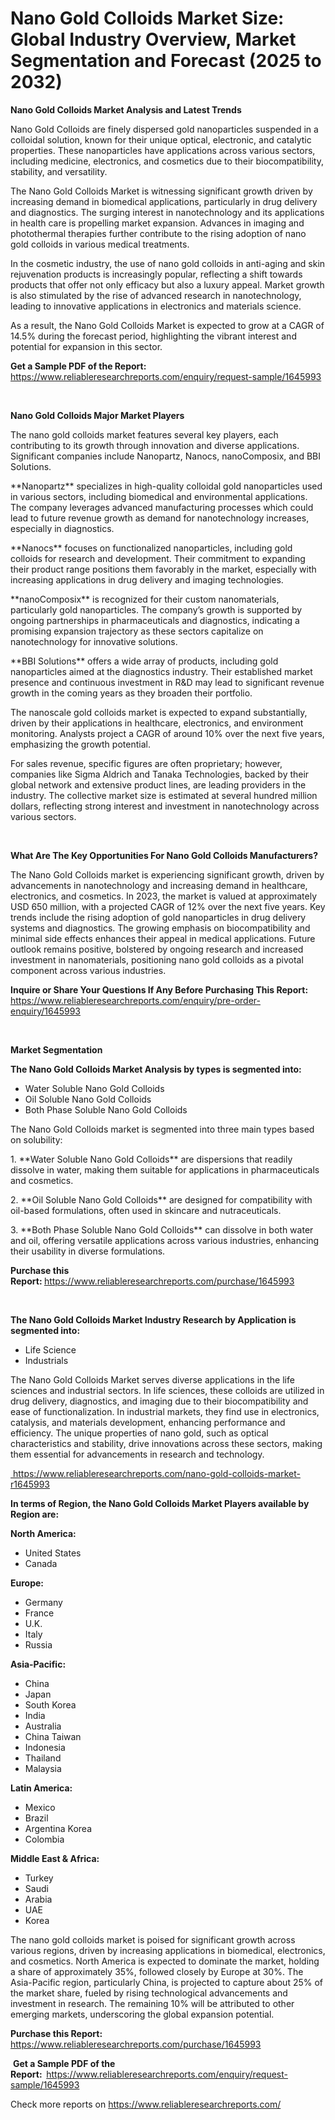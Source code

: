 <p><h1>Nano Gold Colloids Market Size: Global Industry Overview, Market Segmentation and Forecast (2025 to 2032)</h1></p><p><strong>Nano Gold Colloids Market Analysis and Latest Trends</strong></p>
<p><p>Nano Gold Colloids are finely dispersed gold nanoparticles suspended in a colloidal solution, known for their unique optical, electronic, and catalytic properties. These nanoparticles have applications across various sectors, including medicine, electronics, and cosmetics due to their biocompatibility, stability, and versatility.</p><p>The Nano Gold Colloids Market is witnessing significant growth driven by increasing demand in biomedical applications, particularly in drug delivery and diagnostics. The surging interest in nanotechnology and its applications in health care is propelling market expansion. Advances in imaging and photothermal therapies further contribute to the rising adoption of nano gold colloids in various medical treatments.</p><p>In the cosmetic industry, the use of nano gold colloids in anti-aging and skin rejuvenation products is increasingly popular, reflecting a shift towards products that offer not only efficacy but also a luxury appeal. Market growth is also stimulated by the rise of advanced research in nanotechnology, leading to innovative applications in electronics and materials science.</p><p>As a result, the Nano Gold Colloids Market is expected to grow at a CAGR of 14.5% during the forecast period, highlighting the vibrant interest and potential for expansion in this sector.</p></p>
<p><strong>Get a Sample PDF of the Report:&nbsp;</strong> <a href="https://www.reliableresearchreports.com/enquiry/request-sample/1645993?utm_campaign=2797&utm_medium=2&utm_source=Github&utm_content=ia&utm_term=29032025&utm_id=nano-gold-colloids">https://www.reliableresearchreports.com/enquiry/request-sample/1645993</a></p>
<p>&nbsp;</p>
<p><strong>Nano Gold Colloids Major Market Players</strong></p>
<p><p>The nano gold colloids market features several key players, each contributing to its growth through innovation and diverse applications. Significant companies include Nanopartz, Nanocs, nanoComposix, and BBI Solutions.</p><p>**Nanopartz** specializes in high-quality colloidal gold nanoparticles used in various sectors, including biomedical and environmental applications. The company leverages advanced manufacturing processes which could lead to future revenue growth as demand for nanotechnology increases, especially in diagnostics.</p><p>**Nanocs** focuses on functionalized nanoparticles, including gold colloids for research and development. Their commitment to expanding their product range positions them favorably in the market, especially with increasing applications in drug delivery and imaging technologies.</p><p>**nanoComposix** is recognized for their custom nanomaterials, particularly gold nanoparticles. The company’s growth is supported by ongoing partnerships in pharmaceuticals and diagnostics, indicating a promising expansion trajectory as these sectors capitalize on nanotechnology for innovative solutions.</p><p>**BBI Solutions** offers a wide array of products, including gold nanoparticles aimed at the diagnostics industry. Their established market presence and continuous investment in R&D may lead to significant revenue growth in the coming years as they broaden their portfolio.</p><p>The nanoscale gold colloids market is expected to expand substantially, driven by their applications in healthcare, electronics, and environment monitoring. Analysts project a CAGR of around 10% over the next five years, emphasizing the growth potential.</p><p>For sales revenue, specific figures are often proprietary; however, companies like Sigma Aldrich and Tanaka Technologies, backed by their global network and extensive product lines, are leading providers in the industry. The collective market size is estimated at several hundred million dollars, reflecting strong interest and investment in nanotechnology across various sectors.</p></p>
<p>&nbsp;</p>
<p><strong>What Are The Key Opportunities For Nano Gold Colloids Manufacturers?</strong></p>
<p><p>The Nano Gold Colloids market is experiencing significant growth, driven by advancements in nanotechnology and increasing demand in healthcare, electronics, and cosmetics. In 2023, the market is valued at approximately USD 650 million, with a projected CAGR of 12% over the next five years. Key trends include the rising adoption of gold nanoparticles in drug delivery systems and diagnostics. The growing emphasis on biocompatibility and minimal side effects enhances their appeal in medical applications. Future outlook remains positive, bolstered by ongoing research and increased investment in nanomaterials, positioning nano gold colloids as a pivotal component across various industries.</p></p>
<p><strong>Inquire or Share Your Questions If Any Before Purchasing This Report:</strong> <a href="https://www.reliableresearchreports.com/enquiry/pre-order-enquiry/1645993?utm_campaign=2797&utm_medium=2&utm_source=Github&utm_content=ia&utm_term=29032025&utm_id=nano-gold-colloids">https://www.reliableresearchreports.com/enquiry/pre-order-enquiry/1645993</a></p>
<p>&nbsp;</p>
<p><strong>Market Segmentation</strong></p>
<p><strong>The Nano Gold Colloids Market Analysis by types is segmented into:</strong></p>
<p><ul><li>Water Soluble Nano Gold Colloids</li><li>Oil Soluble Nano Gold Colloids</li><li>Both Phase Soluble Nano Gold Colloids</li></ul></p>
<p><p>The Nano Gold Colloids market is segmented into three main types based on solubility: </p><p>1. **Water Soluble Nano Gold Colloids** are dispersions that readily dissolve in water, making them suitable for applications in pharmaceuticals and cosmetics. </p><p>2. **Oil Soluble Nano Gold Colloids** are designed for compatibility with oil-based formulations, often used in skincare and nutraceuticals. </p><p>3. **Both Phase Soluble Nano Gold Colloids** can dissolve in both water and oil, offering versatile applications across various industries, enhancing their usability in diverse formulations.</p></p>
<p><strong>Purchase this Report:&nbsp;</strong><a href="https://www.reliableresearchreports.com/purchase/1645993?utm_campaign=2797&utm_medium=2&utm_source=Github&utm_content=ia&utm_term=29032025&utm_id=nano-gold-colloids">https://www.reliableresearchreports.com/purchase/1645993</a></p>
<p>&nbsp;</p>
<p><strong>The Nano Gold Colloids Market Industry Research by Application is segmented into:</strong></p>
<p><ul><li>Life Science</li><li>Industrials</li></ul></p>
<p><p>The Nano Gold Colloids Market serves diverse applications in the life sciences and industrial sectors. In life sciences, these colloids are utilized in drug delivery, diagnostics, and imaging due to their biocompatibility and ease of functionalization. In industrial markets, they find use in electronics, catalysis, and materials development, enhancing performance and efficiency. The unique properties of nano gold, such as optical characteristics and stability, drive innovations across these sectors, making them essential for advancements in research and technology.</p></p>
<p><a href="https://www.reliableresearchreports.com/nano-gold-colloids-market-r1645993?utm_campaign=2797&utm_medium=2&utm_source=Github&utm_content=ia&utm_term=29032025&utm_id=nano-gold-colloids">&nbsp;https://www.reliableresearchreports.com/nano-gold-colloids-market-r1645993</a></p>
<p><strong>In terms of Region, the Nano Gold Colloids Market Players available by Region are:</strong></p>
<p>
    <p> <strong> North America: </strong>
        <ul>
            <li>United States</li>
            <li>Canada</li>
        </ul>
        </p> 
    <p> <strong> Europe: </strong>
        <ul>
            <li>Germany</li>
            <li>France</li>
            <li>U.K.</li>
            <li>Italy</li>
            <li>Russia</li>
        </ul>
        </p> 
    <p> <strong> Asia-Pacific: </strong>
        <ul>
            <li>China</li>
            <li>Japan</li>
            <li>South Korea</li>
            <li>India</li>
            <li>Australia</li>
            <li>China Taiwan</li>
            <li>Indonesia</li>
            <li>Thailand</li>
            <li>Malaysia</li>
        </ul>
        </p> 
    <p> <strong> Latin America: </strong>
        <ul>
            <li>Mexico</li>
            <li>Brazil</li>
            <li>Argentina Korea</li>
            <li>Colombia</li>
        </ul>
        </p> 
    <p> <strong> Middle East & Africa: </strong>
        <ul>
            <li>Turkey</li>
            <li>Saudi</li>
            <li>Arabia</li>
            <li>UAE</li>
            <li>Korea</li>
        </ul>
    </p>
    </p>
<p><p>The nano gold colloids market is poised for significant growth across various regions, driven by increasing applications in biomedical, electronics, and cosmetics. North America is expected to dominate the market, holding a share of approximately 35%, followed closely by Europe at 30%. The Asia-Pacific region, particularly China, is projected to capture about 25% of the market share, fueled by rising technological advancements and investment in research. The remaining 10% will be attributed to other emerging markets, underscoring the global expansion potential.</p></p>
<p><strong>Purchase this Report: </strong><a href="https://www.reliableresearchreports.com/purchase/1645993?utm_campaign=2797&utm_medium=2&utm_source=Github&utm_content=ia&utm_term=29032025&utm_id=nano-gold-colloids">https://www.reliableresearchreports.com/purchase/1645993</a></p>
<p>&nbsp;<strong>Get a Sample PDF of the Report:&nbsp;&nbsp;</strong><a href="https://www.reliableresearchreports.com/enquiry/request-sample/1645993?utm_campaign=2797&utm_medium=2&utm_source=Github&utm_content=ia&utm_term=29032025&utm_id=nano-gold-colloids">https://www.reliableresearchreports.com/enquiry/request-sample/1645993</a></p>
<p><strong></strong></p>
<p>Check more reports on <a href="https://www.reliableresearchreports.com/?utm_campaign=2797&utm_medium=2&utm_source=Github&utm_content=ia&utm_term=29032025&utm_id=nano-gold-colloids">https://www.reliableresearchreports.com/</a></p>